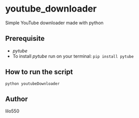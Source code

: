 # youtube_downloader
Simple YouTube downloader made with python
## Prerequisite
- *pytube*
- To install *pytube* run on your terminal: `pip install pytube`
## How to run the script
`python youtubeDownloader`
## Author
lilo550
